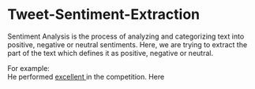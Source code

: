 # Tweet-Sentiment-Extraction

Sentiment Analysis is the process of analyzing and categorizing text into positive, negative or neutral sentiments. Here, we are trying to extract the part of the text which defines it as positive, negative or neutral. </br>

For example:  </br>
He performed <u>excellent </u> in the competition. Here
